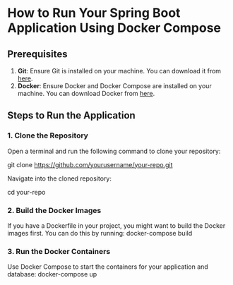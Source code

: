 # How to Run Your Spring Boot Application Using Docker Compose

## Prerequisites
1. **Git**: Ensure Git is installed on your machine. You can download it from [here](https://git-scm.com/downloads).
2. **Docker**: Ensure Docker and Docker Compose are installed on your machine. You can download Docker from [here](https://www.docker.com/products/docker-desktop).

## Steps to Run the Application

### 1. Clone the Repository
Open a terminal and run the following command to clone your repository:

git clone https://github.com/yourusername/your-repo.git 

Navigate into the cloned repository:

cd your-repo

### 2. Build the Docker Images
If you have a Dockerfile in your project, you might want to build the Docker images first. You can do this by running:
docker-compose build

### 3. Run the Docker Containers
Use Docker Compose to start the containers for your application and database:
docker-compose up
